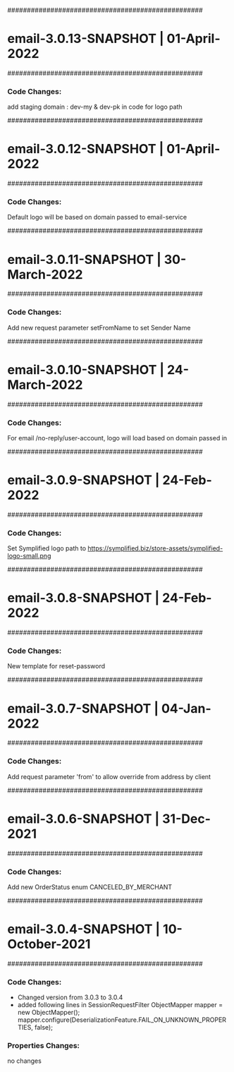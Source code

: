 ##################################################
# email-3.0.13-SNAPSHOT | 01-April-2022
##################################################
### Code Changes:
add staging domain : dev-my & dev-pk in code for logo path


##################################################
# email-3.0.12-SNAPSHOT | 01-April-2022
##################################################
### Code Changes:
Default logo will be based on domain passed to email-service


##################################################
# email-3.0.11-SNAPSHOT | 30-March-2022
##################################################
### Code Changes:
Add new request parameter setFromName to set Sender Name


##################################################
# email-3.0.10-SNAPSHOT | 24-March-2022
##################################################
### Code Changes:
For email  /no-reply/user-account, logo will load based on domain passed in


##################################################
# email-3.0.9-SNAPSHOT | 24-Feb-2022
##################################################
### Code Changes:
Set Symplified logo path to https://symplified.biz/store-assets/symplified-logo-small.png 


##################################################
# email-3.0.8-SNAPSHOT | 24-Feb-2022
##################################################
### Code Changes:
New template for reset-password


##################################################
# email-3.0.7-SNAPSHOT | 04-Jan-2022
##################################################
### Code Changes:
Add request parameter 'from' to allow override from address by client


##################################################
# email-3.0.6-SNAPSHOT | 31-Dec-2021
##################################################
### Code Changes:
Add new OrderStatus enum CANCELED_BY_MERCHANT


##################################################
# email-3.0.4-SNAPSHOT | 10-October-2021
##################################################
### Code Changes:
* Changed version from 3.0.3 to 3.0.4
* added following lines in SessionRequestFilter
    ObjectMapper mapper = new ObjectMapper();
    mapper.configure(DeserializationFeature.FAIL_ON_UNKNOWN_PROPERTIES, false);
	

### Properties Changes:
no changes
